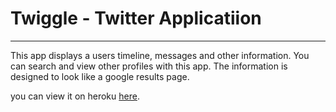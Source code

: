 # Twiggle - Twitter Applicatiion

---

This app displays a users timeline, messages and other information. You can search and view other profiles with this app. The information is designed to look like a google results page.

you can view it on heroku [here](https://twiggle-app.herokuapp.com/).
